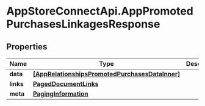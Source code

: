 # AppStoreConnectApi.AppPromotedPurchasesLinkagesResponse

## Properties

Name | Type | Description | Notes
------------ | ------------- | ------------- | -------------
**data** | [**[AppRelationshipsPromotedPurchasesDataInner]**](AppRelationshipsPromotedPurchasesDataInner.md) |  | 
**links** | [**PagedDocumentLinks**](PagedDocumentLinks.md) |  | 
**meta** | [**PagingInformation**](PagingInformation.md) |  | [optional] 


